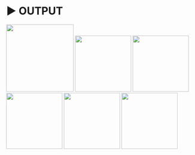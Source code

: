 # :arrow_forward: OUTPUT 

<p float="left">
  <img width="180" src="https://user-images.githubusercontent.com/41688158/211163558-d905d8c5-b480-4a35-a0e7-f37b1a12983b.png">
  <img width="150" src="https://user-images.githubusercontent.com/41688158/211163455-ac16098a-0ec7-44ec-b7c2-ac2a2b840ecd.png">
  <img width="150" src="https://user-images.githubusercontent.com/41688158/211163465-6bb80ef4-114d-483f-9ee3-d3400445012c.png">
  <img width="150" src="https://user-images.githubusercontent.com/41688158/211163483-e29d621a-08a3-490e-adb9-65ceb079e662.png">
  <img width="150" src="https://user-images.githubusercontent.com/41688158/211163490-021be546-854d-4695-968e-fb5efa307c6f.png">
  <img width="150" src="https://user-images.githubusercontent.com/41688158/211163502-f25e4564-3688-4972-b8d2-6c08aee4ec55.png">
</p>


